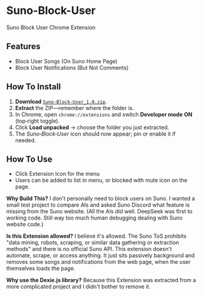 # Suno-Block-User
Suno Block User Chrome Extension

## Features
- Block User Songs (On Suno Home Page) 
- Block User Notifications (But Not Comments)

## How To Install
1. **Download** [`Suno‑Block‑User_1.0.zip`](./Suno-Block-User_1.0.zip).
2. **Extract** the ZIP—remember where the folder is.
3. In Chrome, open `chrome://extensions` and switch **Developer mode** **ON** (top‑right toggle).
4. Click **Load unpacked** → choose the folder you just extracted.
5. The *Suno‑Block‑User* icon should now appear; pin or enable it if needed.

## How To Use
- Click Extension Icon for the menu
- Users can be added to list in menu, or blocked with mute icon on the page.

**Why Build This?**
I don't personally need to block users on Suno. I wanted a small test project to compare AIs and asked Suno Discord what feature is missing from the Suno website. (All the AIs did well. DeepSeek was first to working code. Still way too much human debugging dealing with Suno website code.) 

**Is this Extension allowed?** 
I believe it's allowed. The Suno ToS prohibits "data mining, robots, scraping, or similar data gathering or extraction methods" and there is no official Suno API. This extension doesn't automate, scrape, or access anything. It just sits passively background and removes some songs and notifications from the web page, when the user themselves loads the page.

**Why use the Dexie.js library?**
Because this Extension was extracted from a more complicated project and I didn't bother to remove it.
